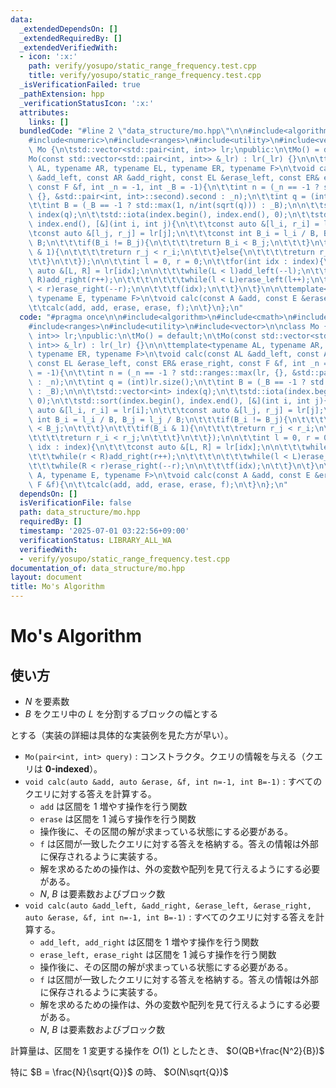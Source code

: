 ```yaml
---
data:
  _extendedDependsOn: []
  _extendedRequiredBy: []
  _extendedVerifiedWith:
  - icon: ':x:'
    path: verify/yosupo/static_range_frequency.test.cpp
    title: verify/yosupo/static_range_frequency.test.cpp
  _isVerificationFailed: true
  _pathExtension: hpp
  _verificationStatusIcon: ':x:'
  attributes:
    links: []
  bundledCode: "#line 2 \"data_structure/mo.hpp\"\n\n#include<algorithm>\n#include<cmath>\n\
    #include<numeric>\n#include<ranges>\n#include<utility>\n#include<vector>\n\nclass\
    \ Mo {\n\tstd::vector<std::pair<int, int>> lr;\npublic:\n\tMo() = default;\n\t\
    Mo(const std::vector<std::pair<int, int>> &_lr) : lr(_lr) {}\n\n\ttemplate<typename\
    \ AL, typename AR, typename EL, typename ER, typename F>\n\tvoid calc(const AL\
    \ &add_left, const AR &add_right, const EL &erase_left, const ER& erase_right,\
    \ const F &f, int _n = -1, int _B = -1){\n\t\tint n = (_n == -1 ? std::ranges::max(lr,\
    \ {}, &std::pair<int, int>::second).second : _n);\n\t\tint q = (int)lr.size();\n\
    \t\tint B = (_B == -1 ? std::max(1, n/int(sqrt(q))) : _B);\n\n\t\tstd::vector<int>\
    \ index(q);\n\t\tstd::iota(index.begin(), index.end(), 0);\n\t\tstd::sort(index.begin(),\
    \ index.end(), [&](int i, int j){\n\t\t\tconst auto &[l_i, r_i] = lr[i];\n\t\t\
    \tconst auto &[l_j, r_j] = lr[j];\n\t\t\tconst int B_i = l_i / B, B_j = l_j /\
    \ B;\n\t\t\tif(B_i != B_j){\n\t\t\t\treturn B_i < B_j;\n\t\t\t}\n\t\t\tif(B_i\
    \ & 1){\n\t\t\t\treturn r_j < r_i;\n\t\t\t}else{\n\t\t\t\treturn r_i < r_j;\n\t\
    \t\t}\n\t\t});\n\n\t\tint l = 0, r = 0;\n\t\tfor(int idx : index){\n\t\t\tconst\
    \ auto &[L, R] = lr[idx];\n\n\t\t\twhile(L < l)add_left(--l);\n\t\t\twhile(r <\
    \ R)add_right(r++);\n\t\t\t\n\t\t\twhile(l < L)erase_left(l++);\n\t\t\twhile(R\
    \ < r)erase_right(--r);\n\n\t\t\tf(idx);\n\t\t}\n\t}\n\n\ttemplate<typename A,\
    \ typename E, typename F>\n\tvoid calc(const A &add, const E &erase, const F &f){\n\
    \t\tcalc(add, add, erase, erase, f);\n\t}\n};\n"
  code: "#pragma once\n\n#include<algorithm>\n#include<cmath>\n#include<numeric>\n\
    #include<ranges>\n#include<utility>\n#include<vector>\n\nclass Mo {\n\tstd::vector<std::pair<int,\
    \ int>> lr;\npublic:\n\tMo() = default;\n\tMo(const std::vector<std::pair<int,\
    \ int>> &_lr) : lr(_lr) {}\n\n\ttemplate<typename AL, typename AR, typename EL,\
    \ typename ER, typename F>\n\tvoid calc(const AL &add_left, const AR &add_right,\
    \ const EL &erase_left, const ER& erase_right, const F &f, int _n = -1, int _B\
    \ = -1){\n\t\tint n = (_n == -1 ? std::ranges::max(lr, {}, &std::pair<int, int>::second).second\
    \ : _n);\n\t\tint q = (int)lr.size();\n\t\tint B = (_B == -1 ? std::max(1, n/int(sqrt(q)))\
    \ : _B);\n\n\t\tstd::vector<int> index(q);\n\t\tstd::iota(index.begin(), index.end(),\
    \ 0);\n\t\tstd::sort(index.begin(), index.end(), [&](int i, int j){\n\t\t\tconst\
    \ auto &[l_i, r_i] = lr[i];\n\t\t\tconst auto &[l_j, r_j] = lr[j];\n\t\t\tconst\
    \ int B_i = l_i / B, B_j = l_j / B;\n\t\t\tif(B_i != B_j){\n\t\t\t\treturn B_i\
    \ < B_j;\n\t\t\t}\n\t\t\tif(B_i & 1){\n\t\t\t\treturn r_j < r_i;\n\t\t\t}else{\n\
    \t\t\t\treturn r_i < r_j;\n\t\t\t}\n\t\t});\n\n\t\tint l = 0, r = 0;\n\t\tfor(int\
    \ idx : index){\n\t\t\tconst auto &[L, R] = lr[idx];\n\n\t\t\twhile(L < l)add_left(--l);\n\
    \t\t\twhile(r < R)add_right(r++);\n\t\t\t\n\t\t\twhile(l < L)erase_left(l++);\n\
    \t\t\twhile(R < r)erase_right(--r);\n\n\t\t\tf(idx);\n\t\t}\n\t}\n\n\ttemplate<typename\
    \ A, typename E, typename F>\n\tvoid calc(const A &add, const E &erase, const\
    \ F &f){\n\t\tcalc(add, add, erase, erase, f);\n\t}\n};\n"
  dependsOn: []
  isVerificationFile: false
  path: data_structure/mo.hpp
  requiredBy: []
  timestamp: '2025-07-01 03:22:56+09:00'
  verificationStatus: LIBRARY_ALL_WA
  verifiedWith:
  - verify/yosupo/static_range_frequency.test.cpp
documentation_of: data_structure/mo.hpp
layout: document
title: Mo's Algorithm
---
```


# Mo's Algorithm

## 使い方

- $N$ を要素数
- $B$ をクエリ中の $L$ を分割するブロックの幅とする

とする（実装の詳細は具体的な実装例を見た方が早い）。

- ``Mo(pair<int, int> query)`` : コンストラクタ。クエリの情報を与える（クエリは **0-indexed**）。
- ``void calc(auto &add, auto &erase, &f, int n=-1, int B=-1)`` : すべてのクエリに対する答えを計算する。
  - ``add`` は区間を $1$ 増やす操作を行う関数
  - ``erase`` は区間を $1$ 減らす操作を行う関数
  - 操作後に、その区間の解が求まっている状態にする必要がある。
  - ``f`` は区間が一致したクエリに対する答えを格納する。答えの情報は外部に保存されるように実装する。
  - 解を求めるための操作は、外の変数や配列を見て行えるようにする必要がある。
  - $N$, $B$ は要素数およびブロック数
- ``void calc(auto &add_left, &add_right, &erase_left, &erase_right, auto &erase, &f, int n=-1, int B=-1)`` : すべてのクエリに対する答えを計算する。
  - ``add_left, add_right`` は区間を $1$ 増やす操作を行う関数
  - ``erase_left, erase_right`` は区間を $1$ 減らす操作を行う関数
  - 操作後に、その区間の解が求まっている状態にする必要がある。
  - ``f`` は区間が一致したクエリに対する答えを格納する。答えの情報は外部に保存されるように実装する。
  - 解を求めるための操作は、外の変数や配列を見て行えるようにする必要がある。
  - $N$, $B$ は要素数およびブロック数

計算量は、区間を $1$ 変更する操作を $O(1)$ としたとき、 $O(QB+\frac{N^2}{B})$

特に $B = \frac{N}{\sqrt{Q}}$ の時、 $O(N\sqrt{Q})$
